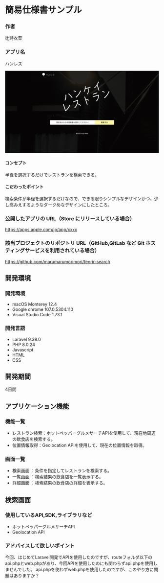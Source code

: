 # 簡易仕様書サンプル

### 作者

辻詩衣菜

### アプリ名

ハンレス

![ハンレス　のトップ画面](public/images/fenrir7.png)

#### コンセプト

半径を選択するだけでレストランを検索できる。

#### こだわったポイント

検索条件が半径を選択するだけなので、できる限りシンプルなデザインかつ、少し高みえするようなダークめなデザインにしたところ。

### 公開したアプリの URL（Store にリリースしている場合）

https://apps.apple.com/jp/app/xxxx

### 該当プロジェクトのリポジトリ URL（GitHub,GitLab など Git ホスティングサービスを利用されている場合）

https://github.com/marumarumorimori/fenrir-search

## 開発環境
### 開発環境

- macOS Monterey 12.4
- Google chrome  107.0.5304.110
- Visual Studio Code 1.73.1

### 開発言語

- Laravel 9.38.0
- PHP 8.0.24
- Javascript 
- HTML
- CSS


## 開発期間

4日間

## アプリケーション機能

### 機能一覧

- レストラン検索：ホットペッパーグルメサーチAPIを使用して、現在地周辺の飲食店を検索する。
- 位置情報取得：Geolocation APIを使用して、現在の位置情報を取得。

### 画面一覧

- 検索画面 ：条件を指定してレストランを検索する。
- 一覧画面 ：検索結果の飲食店を一覧表示する。
- 詳細画面 ：検索結果の飲食店の詳細を表示する。

## 検索画面

### 使用しているAPI,SDK,ライブラリなど

- ホットペッパーグルメサーチAPI
- Geolocation API

### アドバイスして欲しいポイント

今回、はじめてLaravel開発でAPIを使用したのですが、routeフォルダ以下のapi.phpとweb.phpがあり、今回APIを使用したのにも関わらずapi.phpを使用しませんでした。
api.phpを使わずweb.phpを使用したのですが、このやり方に問題はありますか？

